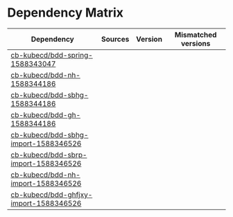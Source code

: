 # Dependency Matrix

Dependency | Sources | Version | Mismatched versions
---------- | ------- | ------- | -------------------
[cb-kubecd/bdd-spring-1588343047](https://github.com/cb-kubecd/bdd-spring-1588343047.git) |  | []() | 
[cb-kubecd/bdd-nh-1588344186](https://github.com/cb-kubecd/bdd-nh-1588344186.git) |  | []() | 
[cb-kubecd/bdd-sbhg-1588344186](https://github.com/cb-kubecd/bdd-sbhg-1588344186.git) |  | []() | 
[cb-kubecd/bdd-gh-1588344186](https://github.com/cb-kubecd/bdd-gh-1588344186.git) |  | []() | 
[cb-kubecd/bdd-sbhg-import-1588346526](https://github.com/cb-kubecd/bdd-sbhg-import-1588346526.git) |  | []() | 
[cb-kubecd/bdd-sbrp-import-1588346526](https://github.com/cb-kubecd/bdd-sbrp-import-1588346526.git) |  | []() | 
[cb-kubecd/bdd-nh-import-1588346526](https://github.com/cb-kubecd/bdd-nh-import-1588346526.git) |  | []() | 
[cb-kubecd/bdd-ghfjxy-import-1588346526](https://github.com/cb-kubecd/bdd-ghfjxy-import-1588346526.git) |  | []() | 
